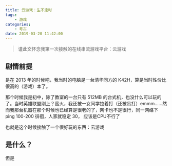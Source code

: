 ```yaml
---
title: 云游戏：生不逢时
tags: 
    - 游戏
categories:
    - 考古
date: 2019-03-20 11:42:00
---
```


> 谨此文怀念我第一次接触的在线串流游戏平台：云游戏

## 剧情前提

是在 2013 年的时候吧，我当时的电脑是一台清华同方的 K42H，算是当时性价比很高的（游戏）本了。

那个时候我是初中，除了教室的一台只有 512MB 的台式机，也没什么可以玩的了。当时英雄联盟刚上？蛮火，我还被一女同学拉着打（还被吊打）emmm……然而我那台机器在那个时候也已经算是很老的了，网卡也不是很行，同一网络下ping 100-200 徘徊，人家就稳定 30， 应该是CPU不行了

也就是这个时候接触了一个很好玩的东西：云游戏

## 是什么？

但是
<!--stackedit_data:
eyJoaXN0b3J5IjpbLTIyNjQ2MDUzMF19
-->